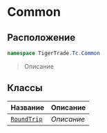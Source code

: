 
# Common
## Расположение
```csharp    
namespace TigerTrade.Tc.Common
```
> Описание


## Классы
| Название | Описание |
| --- | --- |
| [`RoundTrip`](./Common/RoundTrip.cs.md) | *Описание* |
